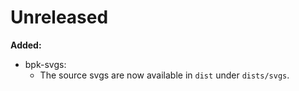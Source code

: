 # Unreleased

**Added:**
- bpk-svgs:
  - The source svgs are now available in `dist` under `dists/svgs`.
